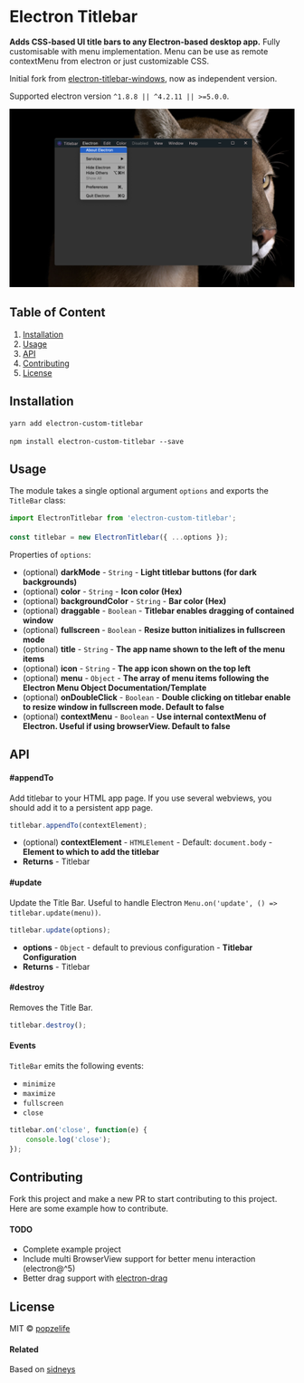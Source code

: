# Electron Titlebar

**Adds CSS-based UI title bars to any Electron-based desktop app.**
Fully customisable with menu implementation. Menu can be use as remote contextMenu from electron or just customizable CSS.

Initial fork from [electron-titlebar-windows](https://github.com/sidneys/electron-titlebar-windows), now as independent version.

Supported electron version `^1.8.8 || ^4.2.11 || >=5.0.0`.

![screen](https://raw.githubusercontent.com/popzelife/electron-custom-titlebar/master/screen.png)

## Table of Content

1. [Installation](#installation)
2. [Usage](#usage)
3. [API](#api)
4. [Contributing](#contributing)
5. [License](#license)

## Installation

```
yarn add electron-custom-titlebar

npm install electron-custom-titlebar --save
```

## Usage

The module takes a single optional argument `options` and exports the `TitleBar` class:

```js
import ElectronTitlebar from 'electron-custom-titlebar';

const titlebar = new ElectronTitlebar({ ...options });
```

Properties of `options`:
 - (optional) **darkMode** - `String` - **Light titlebar buttons (for dark backgrounds)**
 - (optional) **color** - `String` - **Icon color (Hex)**
 - (optional) **backgroundColor** - `String` - **Bar color (Hex)**
 - (optional) **draggable** - `Boolean` - **Titlebar enables dragging of contained window**
 - (optional) **fullscreen** - `Boolean` - **Resize button initializes in fullscreen mode**
 - (optional) **title** - `String` - **The app name shown to the left of the menu items**
 - (optional) **icon** - `String` - **The app icon shown on the top left**
 - (optional) **menu** - `Object` - **The array of menu items following the Electron Menu Object Documentation/Template**
 - (optional) **onDoubleClick** - `Boolean` - **Double clicking on titlebar enable to resize window in fullscreen mode. Default to false**
 - (optional) **contextMenu** - `Boolean` - **Use internal contextMenu of Electron. Useful if using browserView. Default to false**

## API

#### #appendTo

Add titlebar to your HTML app page. If you use several webviews, you should add it to a persistent app page.

```js
titlebar.appendTo(contextElement);
```

 - (optional) **contextElement** - `HTMLElement` - Default: `document.body` - **Element to which to add the titlebar**
 - **Returns** - Titlebar

#### #update

Update the Title Bar. Useful to handle Electron `Menu.on('update', () => titlebar.update(menu))`.

```js
titlebar.update(options);
```

 - **options** - `Object` - default to previous configuration - **Titlebar Configuration**
 - **Returns** - Titlebar

#### #destroy

Removes the Title Bar.

```js
titlebar.destroy();
```

#### Events

`TitleBar` emits the following events:

- `minimize`
- `maximize`
- `fullscreen`
- `close`

```js
titlebar.on('close', function(e) {
    console.log('close');
});
```

## Contributing

Fork this project and make a new PR to start contributing to this project. Here are some example how to contribute.

#### TODO

- Complete example project
- Include multi BrowserView support for better menu interaction (electron@^5)
- Better drag support with [electron-drag](https://www.npmjs.com/package/electron-drag)

## License

MIT © [popzelife](https://taurus.sh)

#### Related

Based on [sidneys](http://sidneys.github.io)
